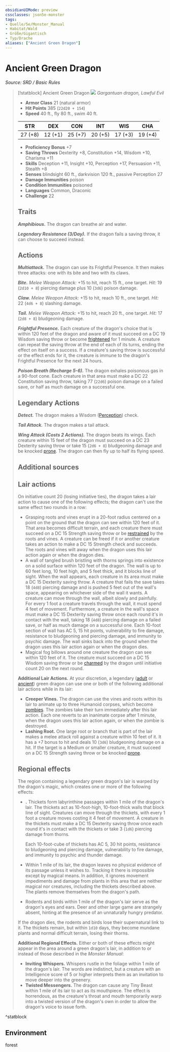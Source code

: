 ```yaml
---
obsidianUIMode: preview
cssclasses: json5e-monster
tags:
- Quelle/5e/Monster_Manual
- Habitat/Wald
- Größe/Gigantisch
- Typ/Drache
aliases: ["Ancient Green Dragon"]
---
```

# Ancient Green Dragon
*Source: SRD / Basic Rules*  

> [!statblock] Ancient Green Dragon
> ![](compendium/bestiary/dragon/token/ancient-green-dragon.png#token)
> *Gargantuan dragon, Lawful Evil*
> 
> - **Armor Class** 21  (natural armor)
> - **Hit Points** 385 (`22d20 + 154`)
> - **Speed** 40 ft., fly 80 ft., swim 40 ft.
> 
> |STR|DEX|CON|INT|WIS|CHA|
> |:---:|:---:|:---:|:---:|:---:|:---:|
> |27 (+8)|12 (+1)|25 (+7)|20 (+5)|17 (+3)|19 (+4)|
> 
> - **Proficiency Bonus** +7
> - **Saving Throws** Dexterity +8, Constitution +14, Wisdom +10, Charisma +11
> - **Skills** Deception +11, Insight +10, Perception +17, Persuasion +11, Stealth +8
> - **Senses** blindsight 60 ft., darkvision 120 ft., passive Perception 27
> - **Damage Immunities** poison
> - **Condition Immunities** poisoned
> - **Languages** Common, Draconic
> - **Challenge** 22
> 
> ## Traits
> 
> ***Amphibious.*** The dragon can breathe air and water.
> 
> ***Legendary Resistance (3/Day).*** If the dragon fails a saving throw, it can choose to succeed instead.
> 
> ## Actions
> 
> ***Multiattack.*** The dragon can use its Frightful Presence. It then makes three attacks: one with its bite and two with its claws.
> 
> ***Bite.*** *Melee Weapon Attack:* +15 to hit, reach 15 ft., one target. *Hit:* 19 (`2d10 + 8`) piercing damage plus 10 (`3d6`) poison damage.
> 
> ***Claw.*** *Melee Weapon Attack:* +15 to hit, reach 10 ft., one target. *Hit:* 22 (`4d6 + 8`) slashing damage.
> 
> ***Tail.*** *Melee Weapon Attack:* +15 to hit, reach 20 ft., one target. *Hit:* 17 (`2d8 + 8`) bludgeoning damage.
> 
> ***Frightful Presence.*** Each creature of the dragon's choice that is within 120 feet of the dragon and aware of it must succeed on a DC 19 Wisdom saving throw or become [frightened](rules/conditions.md#frightened) for 1 minute. A creature can repeat the saving throw at the end of each of its turns, ending the effect on itself on a success. If a creature's saving throw is successful or the effect ends for it, the creature is immune to the dragon's Frightful Presence for the next 24 hours.
> 
> ***Poison Breath (Recharge 5-6).*** The dragon exhales poisonous gas in a 90-foot cone. Each creature in that area must make a DC 22 Constitution saving throw, taking 77 (`22d6`) poison damage on a failed save, or half as much damage on a successful one.
> 
> ## Legendary Actions
> 
> ***Detect.*** The dragon makes a Wisdom ([Perception](rules/skills.md#Perception)) check.
> 
> ***Tail Attack.*** The dragon makes a tail attack.
> 
> ***Wing Attack (Costs 2 Actions).*** The dragon beats its wings. Each creature within 15 feet of the dragon must succeed on a DC 23 Dexterity saving throw or take 15 (`2d6 + 8`) bludgeoning damage and be knocked [prone](rules/conditions.md#prone). The dragon can then fly up to half its flying speed.
> 
> ## Additional sources
> 
> 
> 
> ## Lair actions
> 
> On initiative count 20 (losing initiative ties), the dragon takes a lair action to cause one of the following effects; the dragon can't use the same effect two rounds in a row:
> 
> - Grasping roots and vines erupt in a 20-foot radius centered on a point on the ground that the dragon can see within 120 feet of it. That area becomes difficult terrain, and each creature there must succeed on a DC 15 Strength saving throw or be [restrained](rules/conditions.md#restrained) by the roots and vines. A creature can be freed if it or another creature takes an action to make a DC 15 Strength check and succeeds. The roots and vines wilt away when the dragon uses this lair action again or when the dragon dies.  
> - A wall of tangled brush bristling with thorns springs into existence on a solid surface within 120 feet of the dragon. The wall is up to 60 feet long, 10 feet high, and 5 feet thick, and it blocks line of sight. When the wall appears, each creature in its area must make a DC 15 Dexterity saving throw. A creature that fails the save takes 18 (`4d8`) piercing damage and is pushed 5 feet out of the wall's space, appearing on whichever side of the wall it wants. A creature can move through the wall, albeit slowly and painfully. For every 1 foot a creature travels through the wall, it must spend 4 feet of movement. Furthermore, a creature in the wall's space must make a DC 15 Dexterity saving throw once each round it's in contact with the wall, taking 18 (`4d8`) piercing damage on a failed save, or half as much damage on a successful one. Each 10-foot section of wall has AC 5, 15 hit points, vulnerability to fire damage, resistance to bludgeoning and piercing damage, and immunity to psychic damage. The wall sinks back into the ground when the dragon uses this lair action again or when the dragon dies.  
> - Magical fog billows around one creature the dragon can see within 120 feet of it. The creature must succeed on a DC 15 Wisdom saving throw or be [charmed](rules/conditions.md#charmed) by the dragon until initiative count 20 on the next round.  
> 
> **Additional Lair Actions.** At your discretion, a legendary ([adult](compendium/bestiary/dragon/adult-green-dragon.md) or [ancient](compendium/bestiary/dragon/ancient-green-dragon.md)) green dragon can use one or both of the following additional lair actions while in its lair:
> 
> - **Creeper Vines.** The dragon can use the vines and roots within its lair to animate up to three Humanoid corpses, which become [zombies](compendium/bestiary/undead/zombie.md). The zombies take their turn immediately after this lair action. Each one reverts to an inanimate corpse after 1 minute, when the dragon uses this lair action again, or when the zombie is destroyed.  
> - **Lashing Root.** One large root or branch that is part of the lair makes a melee attack roll against a creature within 10 feet of it. It has a +7 bonus to hit and deals 10 (`3d6`) bludgeoning damage on a hit. If the target is a Medium or smaller creature, it must succeed on a DC 15 Strength saving throw or be knocked [prone](rules/conditions.md#prone).  
> 
> ## Regional effects
> 
> The region containing a legendary green dragon's lair is warped by the dragon's magic, which creates one or more of the following effects:
> 
> - **.** Thickets form labyrinthine passages within 1 mile of the dragon's lair. The thickets act as 10-foot-high, 10-foot-thick walls that block line of sight. Creatures can move through the thickets, with every 1 foot a creature moves costing it 4 feet of movement. A creature in the thickets must make a DC 15 Dexterity saving throw once each round it's in contact with the thickets or take 3 (`1d6`) piercing damage from thorns.  
> 
>     Each 10-foot-cube of thickets has AC 5, 30 hit points, resistance to bludgeoning and piercing damage, vulnerability to fire damage, and immunity to psychic and thunder damage.  
> - Within 1 mile of its lair, the dragon leaves no physical evidence of its passage unless it wishes to. Tracking it there is impossible except by magical means. In addition, it ignores movement impediments and damage from plants in this area that are neither magical nor creatures, including the thickets described above. The plants remove themselves from the dragon's path.  
> - Rodents and birds within 1 mile of the dragon's lair serve as the dragon's eyes and ears. Deer and other large game are strangely absent, hinting at the presence of an unnaturally hungry predator.  
> 
> If the dragon dies, the rodents and birds lose their supernatural link to it. The thickets remain, but within `1d10` days, they become mundane plants and normal difficult terrain, losing their thorns.
> 
> **Additional Regional Effects.** Either or both of these effects might appear in the area around a green dragon's lair, in addition to or instead of those described in the *Monster Manual*:
> 
> - **Inviting Whispers.** Whispers rustle in the foliage within 1 mile of the dragon's lair. The words are indistinct, but a creature with an Intelligence score of 5 or higher interprets them as an invitation to move deeper into the greenery.  
> - **Twisted Messengers.** The dragon can cause any Tiny Beast within 1 mile of its lair to act as its mouthpiece. The effect is horrendous, as the creature's throat and mouth temporarily warp into a twisted version of the dragon's own in order to allow the dragon's voice to issue forth.  

^statblock

## Environment

forest